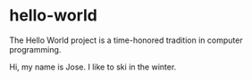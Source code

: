 # hello-world
The Hello World project is a time-honored tradition in computer programming.

Hi, my name is Jose. I like to ski in the winter. 
